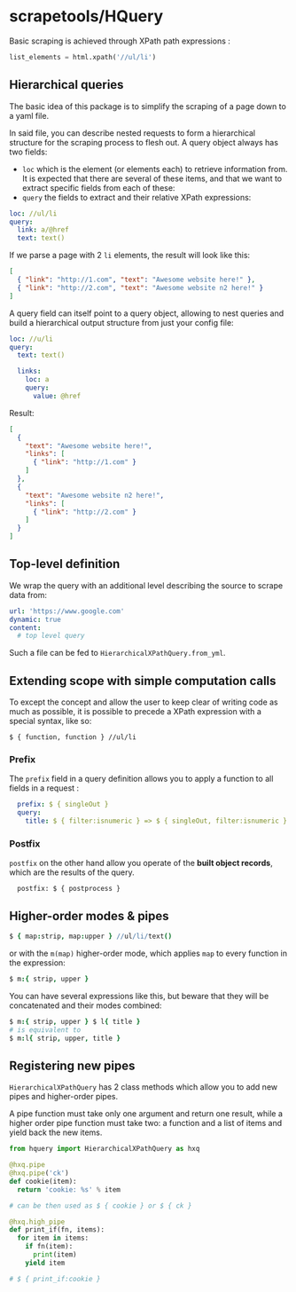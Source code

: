 # scrapetools/HQuery

Basic scraping is achieved through XPath path expressions :

```python
list_elements = html.xpath('//ul/li')
```

## Hierarchical queries

The basic idea of this package is to simplify the scraping of a page down to a
yaml file.

In said file, you can describe nested requests to form a hierarchical structure
for the scraping process to flesh out. A query object always has two fields:

* `loc` which is the element (or elements each) to retrieve information from. It is expected that there are several of these items, and that we want to extract specific fields from each of these:
* `query` the fields to extract and their relative XPath expressions:

```yaml
loc: //ul/li
query: 
  link: a/@href
  text: text()
```

If we parse a page with 2 `li` elements, the result will look like this:

```json
[
  { "link": "http://1.com", "text": "Awesome website here!" },
  { "link": "http://2.com", "text": "Awesome website n2 here!" }
]
```

A query field can itself point to a query object, allowing to nest queries and build
a hierarchical output structure from just your config file:

```yaml
loc: //u/li
query:
  text: text()

  links:
    loc: a
    query:
      value: @href
```
Result:
```json
[
  {
    "text": "Awesome website here!",
    "links": [
      { "link": "http://1.com" }
    ]
  },
  {
    "text": "Awesome website n2 here!",
    "links": [
      { "link": "http://2.com" }
    ]
  }
]
```

## Top-level definition

We wrap the query with an additional level describing the source to scrape data from:

```yaml
url: 'https://www.google.com'
dynamic: true
content:
  # top level query
```
Such a file can be fed to `HierarchicalXPathQuery.from_yml`.

## Extending scope with simple computation calls

To except the concept and allow the user to keep clear of writing code as much as possible, it is possible to precede a XPath expression with a special syntax, like so:

```
$ { function, function } //ul/li
```

### Prefix

The `prefix` field in a query definition allows you to apply a function to all fields in a request :

```yaml
  prefix: $ { singleOut }
  query: 
    title: $ { filter:isnumeric } => $ { singleOut, filter:isnumeric }
```

### Postfix

`postfix` on the other hand allow you operate of the **built object records**, which are the
results of the query.

```
  postfix: $ { postprocess }
```

## Higher-order modes & pipes

```coffeescript
$ { map:strip, map:upper } //ul/li/text()
```

or with the `m(map)` higher-order mode, which applies `map` to every function in the expression:

```coffeescript
$ m:{ strip, upper }
```

You can have several expressions like this, but beware that they will be concatenated and their modes combined:

```coffeescript
$ m:{ strip, upper } $ l{ title }
# is equivalent to
$ m:l{ strip, upper, title }
```

## Registering new pipes

`HierarchicalXPathQuery` has 2 class methods which allow you to add new pipes and higher-order pipes. 

A pipe function must take only one argument and return one result, while a higher order pipe function must take two: a function and a list of items and yield back the new items.


```python
from hquery import HierarchicalXPathQuery as hxq

@hxq.pipe
@hxq.pipe('ck')
def cookie(item):
  return 'cookie: %s' % item

# can be then used as $ { cookie } or $ { ck }

@hxq.high_pipe
def print_if(fn, items):
  for item in items:
    if fn(item):
      print(item)
    yield item

# $ { print_if:cookie }